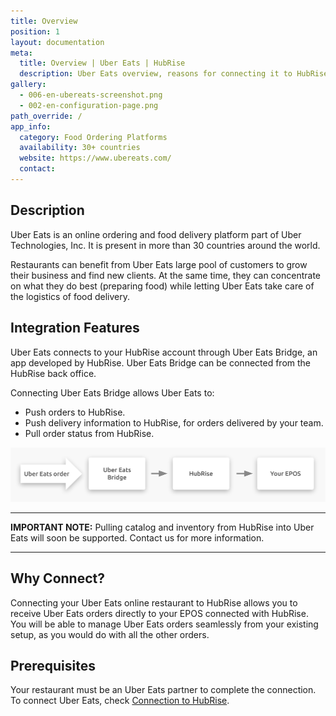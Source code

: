 ```yaml
---
title: Overview
position: 1
layout: documentation
meta:
  title: Overview | Uber Eats | HubRise
  description: Uber Eats overview, reasons for connecting it to HubRise and summary of integrated features. Synchronise data between your EPOS and your apps.
gallery:
  - 006-en-ubereats-screenshot.png
  - 002-en-configuration-page.png
path_override: /
app_info:
  category: Food Ordering Platforms
  availability: 30+ countries
  website: https://www.ubereats.com/
  contact:
---
```


## Description

Uber Eats is an online ordering and food delivery platform part of Uber Technologies, Inc.
It is present in more than 30 countries around the world.

Restaurants can benefit from Uber Eats large pool of customers to grow their business and find new clients.
At the same time, they can concentrate on what they do best (preparing food) while letting Uber Eats take care of the logistics of food delivery.

## Integration Features

Uber Eats connects to your HubRise account through Uber Eats Bridge, an app developed by HubRise. Uber Eats Bridge can be connected from the HubRise back office.

Connecting Uber Eats Bridge allows Uber Eats to:

- Push orders to HubRise.
- Push delivery information to HubRise, for orders delivered by your team.
- Pull order status from HubRise.

![Diagram of the connection flow between Uber Eats, Uber Eats Bridge, and HubRise](../images/000-en-2x-connection-diagram.png)

---

**IMPORTANT NOTE:** Pulling catalog and inventory from HubRise into Uber Eats will soon be supported. Contact us for more information.

---

## Why Connect?

Connecting your Uber Eats online restaurant to HubRise allows you to receive Uber Eats orders directly to your EPOS connected with HubRise.
You will be able to manage Uber Eats orders seamlessly from your existing setup, as you would do with all the other orders.

## Prerequisites

Your restaurant must be an Uber Eats partner to complete the connection. To connect Uber Eats, check [Connection to HubRise](/connect-hubrise). 
